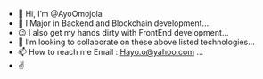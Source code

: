 - 👋 Hi, I’m @AyoOmojola
- 👀 I Major in Backend and Blockchain development...
- 😉 I also get my hands dirty with FrontEnd development...
- 💞️ I’m looking to collaborate on these above listed technologies...
- 📫 How to reach me Email : Hayo.o@yahoo.com ...
-  ✌
<!---
AyoOmojola/AyoOmojola is a ✨ special ✨ repository because its `README.md` (this file) appears on your GitHub profile.
You can click the Preview link to take a look at your changes.
--->
